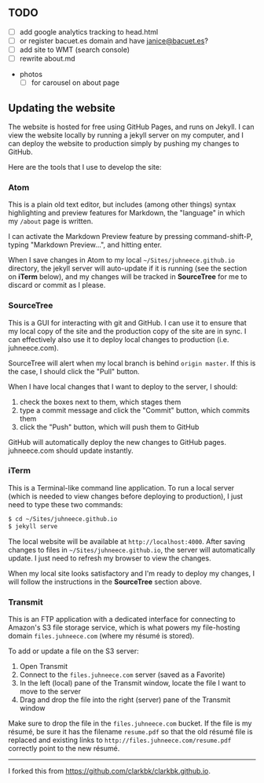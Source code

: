 ## TODO

- [ ] add google analytics tracking to head.html
- [ ] or register bacuet.es domain and have janice@bacuet.es?
- [ ] add site to WMT (search console)
- [ ] rewrite about.md
- photos
  - [ ] for carousel on about page

## Updating the website

The website is hosted for free using GitHub Pages, and runs on Jekyll. I can view the website locally by running a jekyll server on my computer, and I can deploy the website to production simply by pushing my changes to GitHub.

Here are the tools that I use to develop the site:

### Atom

This is a plain old text editor, but includes (among other things) syntax highlighting and preview features for Markdown, the "language" in which my `/about` page is written.

I can activate the Markdown Preview feature by pressing command-shift-P, typing "Markdown Preview…", and hitting enter.

When I save changes in Atom to my local `~/Sites/juhneece.github.io` directory, the jekyll server will auto-update if it is running (see the section on **iTerm** below), and my changes will be tracked in **SourceTree** for me to discard or commit as I please.

### SourceTree

This is a GUI for interacting with git and GitHub. I can use it to ensure that my local copy of the site and the production copy of the site are in sync. I can effectively also use it to deploy local changes to production (i.e. juhneece.com).

SourceTree will alert when my local branch is behind `origin master`. If this is the case, I should click the "Pull" button.

When I have local changes that I want to deploy to the server, I should:

1. check the boxes next to them, which stages them
2. type a commit message and click the "Commit" button, which commits them
3. click the "Push" button, which will push them to GitHub

GitHub will automatically deploy the new changes to GitHub pages. juhneece.com should update instantly.

### iTerm

This is a Terminal-like command line application. To run a local server (which is needed to view changes before deploying to production), I just need to type these two commands:

```bash
$ cd ~/Sites/juhneece.github.io
$ jekyll serve
```

The local website will be available at `http://localhost:4000`. After saving changes to files in `~/Sites/juhneece.github.io`, the server will automatically update. I just need to refresh my browser to view the changes.

When my local site looks satisfactory and I'm ready to deploy my changes, I will follow the instructions in the **SourceTree** section above.

### Transmit

This is an FTP application with a dedicated interface for connecting to Amazon's S3 file storage service, which is what powers my file-hosting domain `files.juhneece.com` (where my résumé is stored).

To add or update a file on the S3 server:

1. Open Transmit
1. Connect to the `files.juhneece.com` server (saved as a Favorite)
1. In the left (local) pane of the Transmit window, locate the file I want to move to the server
1. Drag and drop the file into the right (server) pane of the Transmit window

Make sure to drop the file in the `files.juhneece.com` bucket. If the file is my résumé, be sure it has the filename `resume.pdf` so that the old résumé file is replaced and existing links to `http://files.juhneece.com/resume.pdf` correctly point to the new résumé.

----

I forked this from https://github.com/clarkbk/clarkbk.github.io.
